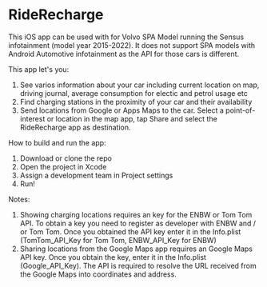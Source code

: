 # RideRecharge
This iOS app can be used with for Volvo SPA Model running the Sensus infotainment (model year 2015-2022). It does not support SPA models with Android Automotive infotainment as the API for those cars is different.

This app let's you:
1) See varios information about your car including current location on map, driving journal, average consumption for electic and petrol usage etc
2) Find charging stations in the proximity of your car and their availability
3) Send locations from Google or Apps Maps to the car. Select a point-of-interest or location in the map app, tap Share and select the RideRecharge app as destination.

How to build and run the app:
1) Download or clone the repo
2) Open the project in Xcode
3) Assign a development team in Project settings
4) Run!

Notes:
1) Showing charging locations requires an key for the ENBW or Tom Tom API. To obtain a key you need to register as developer with ENBW and / or Tom Tom. Once you obtained the API key enter it in the Info.plist (TomTom_API_Key for Tom Tom, ENBW_API_Key for ENBW)
2) Sharing locations from the Google Maps app requires an Google Maps API key. Once you obtain the key, enter it in the Info.plist (Google_API_Key). The API is required to resolve the URL received from the Google Maps into coordinates and address.
